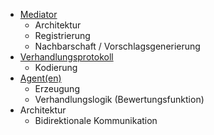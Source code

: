 - [Mediator](./Mediator.md)
  - Architektur
  - Registrierung
  - Nachbarschaft / Vorschlagsgenerierung
- [Verhandlungsprotokoll](./Verhandlungsprotokoll.md)
  - Kodierung
- [Agent(en)](./Agent.md)
  - Erzeugung
  - Verhandlungslogik (Bewertungsfunktion)
- Architektur
  - Bidirektionale Kommunikation
